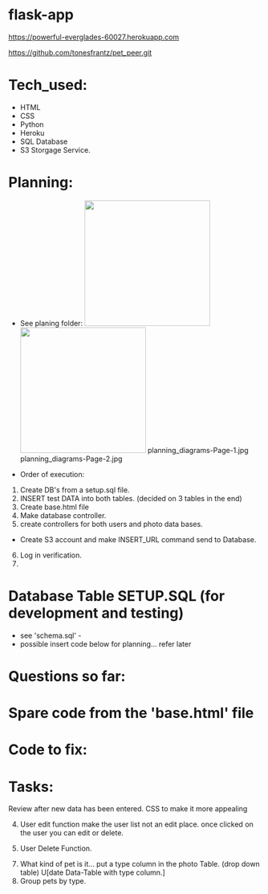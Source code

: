 # flask-app

<!-- Heroku -->

https://powerful-everglades-60027.herokuapp.com

<!-- Github -->

https://github.com/tonesfrantz/pet_peer.git

# Tech_used:

-   HTML
-   CSS
-   Python
-   Heroku
-   SQL Database
-   S3 Storgage Service.

# Planning:

-   See planing folder:
    <img src = "/Users/anthonyfrantz/sei/project2/flask-app/planning/planning_diagrams-Page-1.jpg" width = "250">
    <img src = "/Users/anthonyfrantz/sei/project2/flask-app/planning/planning_diagrams-Page-2.jpg" width = "250" >
    planning_diagrams-Page-1.jpg
    planning_diagrams-Page-2.jpg

-   Order of execution:

1. Create DB's from a setup.sql file.
2. INSERT test DATA into both tables. (decided on 3 tables in the end)
3. Create base.html file
4. Make database controller.
5. create controllers for both users and photo data bases.

-   Create S3 account and make INSERT_URL command send to Database.

6. Log in verification.
7.

# Database Table SETUP.SQL (for development and testing)

-   see 'schema.sql' -
-   possible insert code below for planning... refer later
    <!-- INSERT INTO photo_likes (user_id, photo_id) VALUES (1, 1); -->
    <!-- DELETE FROM photo_likes WHERE user_id = 1 AND photo_id = 1; -->

# Questions so far:

# Spare code from the 'base.html' file

# Code to fix:

# Tasks:

<!-- 1. Build most_popular html. Order the photos by most likes. --> Review after new data has been entered.

<!-- 2. Build Add-photo page and funcitionality. -->

<!-- 3. Click on photo to see it larger. --> CSS to make it more appealing

4. User edit function
   make the user list not an edit place.
   once clicked on the user you can edit or delete.

    >

5. User Delete Function.

<!-- 6. Adjust delete config so only the user that uploaded can delete. -->

7. What kind of pet is it... put a type column in the photo Table. (drop down table) U[date Data-Table with type column.]
8. Group pets by type.
